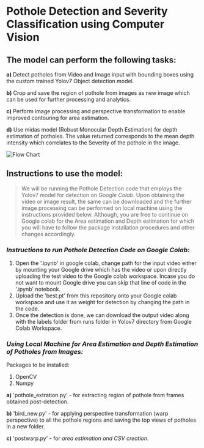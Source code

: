 # Pothole Detection and Severity Classification using Computer Vision 


## The model can perform the following tasks: 

**a)** Detect potholes from Video and Image input with bounding boxes using the custom trained Yolov7 Object detection model. 

**b)** Crop and save the region of pothole from images as new image which can be used for further processing and analytics. 

**c)** Perform image processing and perspective transformation to enable improved contouring for area estimation. 

**d)** Use midas model (Robust Monocular Depth Estimation) for depth estimation of potholes. The value returned corresponds to the mean depth intensity which correlates to the Severity of the pothole in the image. 

![Flow Chart](https://i.postimg.cc/mDDR0zQY/Microsoft-Teams-image.png) 

## Instructions to use the model:

> We will be running the Pothole Detection code that employs the Yolov7 model for detection on *Google Colab*. Upon obtaining the video or image result, the same can be downloaded and the further image processing can be performed on local machine using the instructions provided below. 
> Although, you are free to continue on Google colab for the Area estimation and Depth estimation for which you will have to follow the package installation procedures and other changes accordingly.

### *Instructions to run Pothole Detection Code on Google Colab:* 

1. Open the '.ipynb' in google colab, change path for the input video either by mounting your Google drive which has the video or upon directly uploading the test video to the Google colab workspace. Incase you do not want to mount Google drive you can skip that line of code in the '.ipynb' notebook. 
2. Upload the 'best.pt' from this repository onto your Google colab workspace and use it as weight for detection by changing the path in the code.
3. Once the detection is done, we can download the output video along with the labels folder from runs folder in Yolov7 directory from Google Colab Workspace. 

### *Using Local Machine for Area Estimation and Depth Estimation of Potholes from Images:*

Packages to be installed:

1. OpenCV
2. Numpy

**a)** 'pothole_extration.py' - for extracting region of pothole from frames obtained post-detection.

**b)** 'bird_new.py' - for applying perspective transformation (warp perspective) to all the pothole regions and saving the top views of potholes in a new folder.

**c)** 'postwarp.py' - for *area estimation and CSV creation*.







